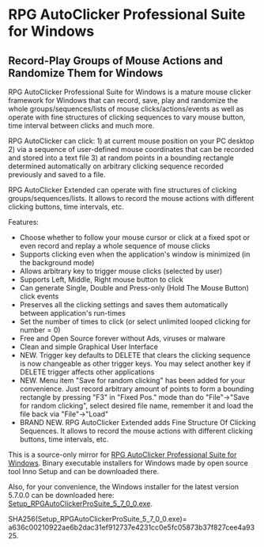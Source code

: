 # RPG AutoClicker Professional Suite for Windows

## Record-Play Groups of Mouse Actions and Randomize Them for Windows

RPG AutoClicker Professional Suite for Windows is a mature mouse clicker framework for Windows that can record, save, play and randomize the whole groups/sequences/lists of mouse clicks/actions/events as well as operate with fine structures of clicking sequences to vary mouse button, time interval between clicks and much more.

RPG AutoClicker can click: 1) at current mouse position on your PC desktop 2) via a sequence of user-defined mouse coordinates that can be recorded and stored into a text file 3) at random points in a bounding rectangle determined automatically on arbitrary clicking sequence recorded previously and saved to a file.

RPG AutoClicker Extended can operate with fine structures of clicking groups/sequences/lists. It allows to record the mouse actions with different clicking buttons, time intervals, etc.

Features:
* Choose whether to follow your mouse cursor or click at a fixed spot or even record and replay a whole sequence of mouse clicks
* Supports clicking even when the application's window is minimized (in the background mode)
* Allows arbitrary key to trigger mouse clicks (selected by user)
* Supports Left, Middle, Right mouse button to click
* Can generate Single, Double and Press-only (Hold The Mouse Button) click events
* Preserves all the clicking settings and saves them automatically between application's run-times
* Set the number of times to click (or select unlimited looped clicking for number = 0)
* Free and Open Source forever without Ads, viruses or malware
* Clean and simple Graphical User Interface
* NEW. Trigger key defaults to DELETE that clears the clicking sequence is now changeable as other trigger keys. You may select another key if DELETE trigger affects other applications
* NEW. Menu item "Save for random clicking" has been added for your convenience. Just record arbitrary amount of points to form a bounding rectangle by pressing "F3" in "Fixed Pos." mode than do "File"->"Save for random clicking", select desired file name, remember it and load the file back via "File"->"Load"
* BRAND NEW. RPG AutoClicker Extended adds Fine Structure Of Clicking Sequences. It allows to record the mouse actions with different clicking buttons, time intervals, etc.

This is a source-only mirror for [RPG AutoClicker Professional Suite for Windows](https://sourceforge.net/projects/autoclicker-professional/). Binary executable installers for Windows made by open source tool Inno Setup and can be downloaded there.

Also, for your convenience, the Windows installer for the latest version 5.7.0.0 can be downloaded here: [Setup_RPGAutoClickerProSuite_5_7_0_0.exe](https://www.dropbox.com/s/ikze8ijncee430o/Setup_RPGAutoClickerProSuite_5_7_0_0.exe?raw=1).

SHA256(Setup_RPGAutoClickerProSuite_5_7_0_0.exe)= a636c00210922ae6b2dac31ef912737e4231cc0e5fc05873b37f827cee4a9325.
